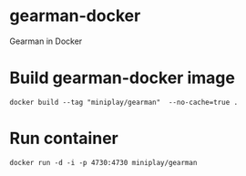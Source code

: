 # gearman-docker
Gearman in Docker


# Build gearman-docker image
``` docker build --tag "miniplay/gearman"  --no-cache=true . ```

# Run container
``` docker run -d -i -p 4730:4730 miniplay/gearman ```

